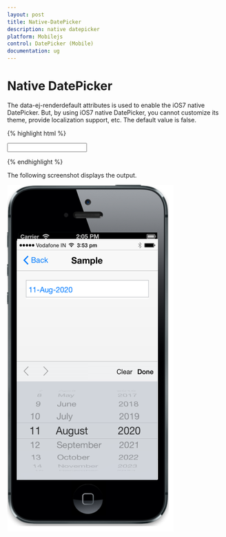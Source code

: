 ```yaml
---
layout: post
title: Native-DatePicker
description: native datepicker
platform: Mobilejs
control: DatePicker (Mobile)
documentation: ug
---
```


# Native DatePicker

The data-ej-renderdefault attributes is used to enable the iOS7 native DatePicker. But, by using iOS7 native DatePicker, you cannot customize its theme, provide localization support, etc. The default value is false.

{% highlight html %}

<input id="datepicker" data-role="ejmdatepicker" data-ej-rendermode="ios7" data-ej-ios7-renderdefault=true />

{% endhighlight %}

The following screenshot displays the output.

![](Native-DatePicker_images/Native-DatePicker_img1.png)